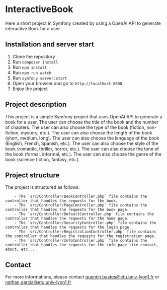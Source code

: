 # InteractiveBook
Here a short project in Symfony created by using a OpenAI API to generate interactive Book for a user 

## Installation and server start

1. Clone the repository
2. Run `composer install`
3. Run `npm install`
4. Run `npm run watch`
5. Run `symfony server:start`
6. Open your browser and go to `http://localhost:8000`
7. Enjoy the project

## Project description

This project is a simple Symfony project that uses OpenAI API to generate a book for a user. The user can choose the title of the book and the number of chapters. The user can also choose the type of the book (fiction, non-fiction, mystery, etc.). The user can also choose the length of the book (short, medium, long). The user can also choose the language of the book (English, French, Spanish, etc.). The user can also choose the style of the book (romantic, thriller, horror, etc.). The user can also choose the tone of the book (formal, informal, etc.). The user can also choose the genre of the book (science fiction, fantasy, etc.).

## Project structure

The project is structured as follows:
```
    - The `src/Controller/BookController.php` file contains the controller that handles the requests for the book.
    - The `src/Controller/PageController.php` file contains the controller that handles the requests for the book page.
    - The `src/Controller/DefaultController.php` file contains the controller that handles the requests for the home page.
    - The `src/Controller/SecurityController.php` file contains the controller that handles the requests for the login page.
    - The `src/Controller/RegistrationController.php` file contains the controller that handles the requests for the registration page.
    - The `src/Controller/InfoController.php` file contains the controller that handles the requests for the info page like contact, about, etc...
```

## Contact 

For more informations, please contact quentin.bastos@etu.univ-lyon1.fr or nathan.garcia@etu.univ-lyon1.fr
